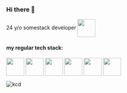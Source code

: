 ### Hi there 👋

24 y/o somestack developer <img src="https://api.iconify.design/twemoji:ghost.svg" height="48px" style="color: red;" width="48px" align="center" />

#### my regular tech stack:
<p>
  <img src="https://api.iconify.design/logos:figma.svg" height="48px" width="48px" align="center" />
  <img src="https://api.iconify.design/devicon:neovim.svg" height="48px" width="48px" align="center" />
  <img src="https://api.iconify.design/vscode-icons:file-type-light-tmux.svg" height="48px" width="48px" align="center" />
  <img src="https://api.iconify.design/vscode-icons:file-type-rust.svg" height="48px" width="48px" align="center" />
  <img src="https://api.iconify.design/logos:typescript-icon.svg" height="48px" width="48px" align="center" />
  <img src="https://api.iconify.design/vscode-icons:file-type-lua.svg" height="48px" width="48px" align="center" />
</p>

![kcd](https://media1.giphy.com/media/v1.Y2lkPTc5MGI3NjExM2luZWFtdm1mNzNqMjNmYnJpY3QwdzEwcDE2cmZkODgxNXR1Zm1vMiZlcD12MV9pbnRlcm5hbF9naWZfYnlfaWQmY3Q9Zw/PxcAsJ4ktyFGWkUAem/giphy.gif)

